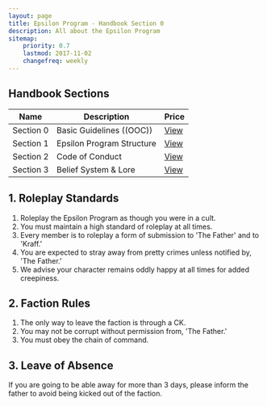 ```yaml
---
layout: page
title: Epsilon Program - Handbook Section 0
description: All about the Epsilon Program
sitemap:
    priority: 0.7
    lastmod: 2017-11-02
    changefreq: weekly
---
```

## Handbook Sections
<div class="table-wrapper">
	<table>
		<thead>
			<tr>
				<th>Name</th>
				<th>Description</th>
				<th>Price</th>
			</tr>
		</thead>
		<tbody>
			<tr>
				<td>Section 0</td>
				<td>Basic Guidelines ((OOC))</td>
				<td><a href="/section0">View</a></td>
			</tr>
			<tr>
				<td>Section 1</td>
				<td>Epsilon Program Structure</td>
				<td><a href="/section1">View</a></td>
			</tr>
			<tr>
				<td>Section 2</td>
				<td>Code of Conduct</td>
				<td><a href="/section2">View</a></td>
			</tr>
			<tr>
				<td>Section 3</td>
				<td>Belief System & Lore</td>
				<td><a href="/section3">View</a></td>
			</tr>
		</tbody>
	</table>
</div>

## 1. Roleplay Standards
1. Roleplay the Epsilon Program as though you were in a cult.
2. You must maintain a high standard of roleplay at all times.
3. Every member is to roleplay a form of submission to 'The Father' and to 'Kraff.'
4. You are expected to stray away from pretty crimes unless notified by, 'The Father.'
5. We advise your character remains oddly happy at all times for added creepiness.

## 2. Faction Rules
1. The only way to leave the faction is through a CK.
2. You may not be corrupt without permission from, 'The Father.'
3. You must obey the chain of command.

## 3. Leave of Absence
If you are going to be able away for more than 3 days, please inform the father to avoid being kicked out of the faction.


